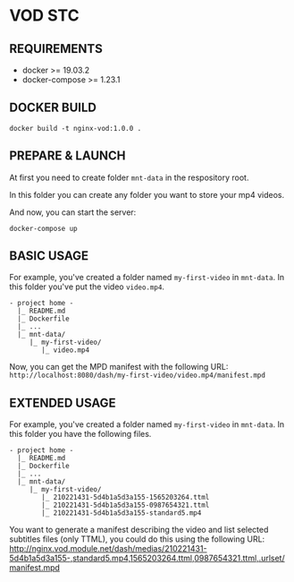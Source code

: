 # VOD STC

## REQUIREMENTS

* docker >= 19.03.2
* docker-compose >= 1.23.1

## DOCKER BUILD

```
docker build -t nginx-vod:1.0.0 . 
```

## PREPARE & LAUNCH

At first you need to create folder `mnt-data` in the respository root.

In this folder you can create any folder you want to store your mp4 videos.

And now, you can start the server:

```
docker-compose up
```

## BASIC USAGE

For example, you've created a folder named `my-first-video` in `mnt-data`. In this folder you've put the video `video.mp4`.

<!-- language: lang-none -->
```
- project home -
  |_ README.md
  |_ Dockerfile
  |_ ...
  |_ mnt-data/
     |_ my-first-video/
        |_ video.mp4
```
<!-- language: markdown -->

Now, you can get the MPD manifest with the following URL: `http://localhost:8080/dash/my-first-video/video.mp4/manifest.mpd`

## EXTENDED USAGE

For example, you've created a folder named `my-first-video` in `mnt-data`. In this folder you have the following files.

<!-- language: lang-none -->
```
- project home -
  |_ README.md
  |_ Dockerfile
  |_ ...
  |_ mnt-data/
     |_ my-first-video/
        |_ 210221431-5d4b1a5d3a155-1565203264.ttml
        |_ 210221431-5d4b1a5d3a155-0987654321.ttml
        |_ 210221431-5d4b1a5d3a155-standard5.mp4
```
<!-- language: markdown -->

You want to generate a manifest describing the video and list selected subtitles files (only TTML), you could do this using the following URL: http://nginx.vod.module.net/dash/medias/210221431-5d4b1a5d3a155-,standard5.mp4,1565203264.ttml,0987654321.ttml,.urlset/manifest.mpd
